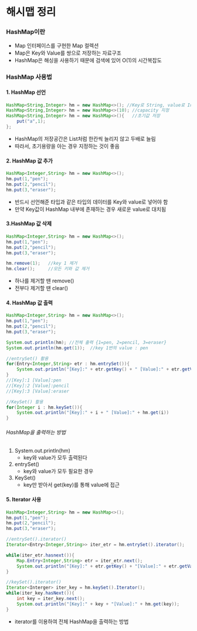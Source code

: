 # 해시맵 정리

### HashMap이란

- Map 인터페이스를 구현한 Map 컬렉션
- Map은 Key와 Value를 쌍으로 저장하는 자료구조
- HashMap은 해싱을 사용하기 때문에 검색에 있어 O(1)의 시간복잡도



### HashMap 사용법

#### 1. HashMap 선언

~~~java
HashMap<String,Integer> hm = new HashMap<>(); //Key로 String, value로 Integer를 갖는 해시맵 hm생성
HashMap<String,Integer> hm = new HashMap<>(10); //capacity 지정
HashMap<String,Integer> hm = new HashMap<>(){	//초기값 저장
    put("a",1);
};
~~~

- HashMap의 저장공간은 List처럼 한칸씩 늘리지 않고 두배로 늘림
- 따라서, 초기용량을 아는 경우 지정하는 것이 좋음



#### 2. HashMap 값 추가

~~~java
HashMap<Integer,String> hm = new HashMap<>();
hm.put(1,"pen");
hm.put(2,"pencil");
hm.put(3,"eraser");
~~~

- 반드시 선언해준 타입과 같은 타입의 데이터를 Key와 value로 넣어야 함
- 만약 Key값이 HashMap 내부에 존재하는 경우 새로운 value로 대치됨



#### 3.HashMap 값 삭제

```java
HashMap<Integer,String> hm = new HashMap<>();
hm.put(1,"pen");
hm.put(2,"pencil");
hm.put(3,"eraser");

hm.remove(1);	//key 1 제거
hm.clear();		//모든 키와 값 제거
```

- 하나를 제거할 땐 remove()
- 전부다 제거할 땐 clear()



#### 4. HashMap 값 출력

```java
HashMap<Integer,String> hm = new HashMap<>();
hm.put(1,"pen");
hm.put(2,"pencil");
hm.put(3,"eraser");

System.out.println(hm);	//전체 출력	{1=pen, 2=pencil, 3=eraser}
System.out.println(hm.get(1));	//key 1번의 value : pen

//entrySet() 활용
for(Entry<Integer,String> etr : hm.entrySet()){
    System.out.println("[Key]:" + etr.getKey() + " [Value]:" + etr.getValue());
}
//[Key]:1 [Value]:pen
//[Key]:2 [Value]:pencil
//[Key]:3 [Value]:eraser

//KeySet() 활용
for(Integer i : hm.keySet()){
    System.out.println("[Key]:" + i + " [Value]:" + hm.get(i))
}

```

###### HashMap을 출력하는 방법

1. System.out.println(hm)
   - key와 value가 모두 출력된다
2. entrySet() 
   - key와 value가 모두 필요한 경우
3. KeySet()
   - key만 받아서 get(key)를 통해 value에 접근



#### 5. Iterator 사용

```java
HashMap<Integer,String> hm = new HashMap<>();
hm.put(1,"pen");
hm.put(2,"pencil");
hm.put(3,"eraser");

//entrySet().iterator()
Iterator<Entry<Integer,String>> iter_etr = hm.entrySet().iterator();

while(iter_etr.hasnext()){
    Map.Entry<Integer,String> etr = iter_etr.next();
    System.out.println("[Key]:" + etr.getKey() + "[Value]:" + etr.getValue());
}

//keySet().iterator()
Iterator<Interger> iter_key = hm.keySet().Iterator();
while(iter_key.hasNext()){
    int key = iter_key.next();
    System.out.println("[Key]:" + key + "[Value]:" + hm.get(key));
}
```

- iterator를 이용하여 전체 HashMap을 출력하는 방법


